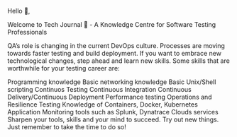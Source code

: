 Hello 👋,

Welcome to Tech Journal 📔 - A Knowledge Centre for Software Testing Professionals

QA’s role is changing in the current DevOps culture. Processes are moving towards faster testing and build deployment. If you want to embrace new technological changes, step ahead and learn new skills. Some skills that are worthwhile for your testing career are:

Programming knowledge
Basic networking knowledge
Basic Unix/Shell scripting
Continuos Testing
Continuous Integration
Continuous Delivery/Continuous Deployment
Performance testing
Operations and Resilience Testing
Knowledge of Containers, Docker, Kubernetes
Application Monitoring tools such as Splunk, Dynatrace
Clouds services
Sharpen your tools, skills and your mind to succeed. Try out new things. Just remember to take the time to do so!